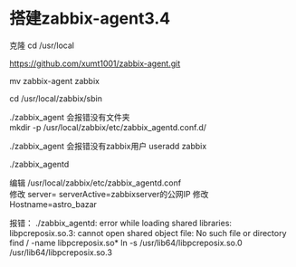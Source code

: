 # 搭建zabbix-agent3.4
克隆
cd /usr/local

https://github.com/xumt1001/zabbix-agent.git

mv zabbix-agent zabbix

cd /usr/local/zabbix/sbin

./zabbix_agent 会报错没有文件夹  
mkdir -p  /usr/local/zabbix/etc/zabbix_agentd.conf.d/

./zabbix_agent 会报错没有zabbix用户
useradd zabbix

./zabbix_agentd


编辑
 /usr/local/zabbix/etc/zabbix_agentd.conf  
修改
server=
serverActive=zabbixserver的公网IP
修改Hostname=astro_bazar


报错：
./zabbix_agentd: error while loading shared libraries: libpcreposix.so.3: cannot open shared object file: No such file or directory
find / -name libpcreposix.so*
ln -s /usr/lib64/libpcreposix.so.0 /usr/lib64/libpcreposix.so.3
